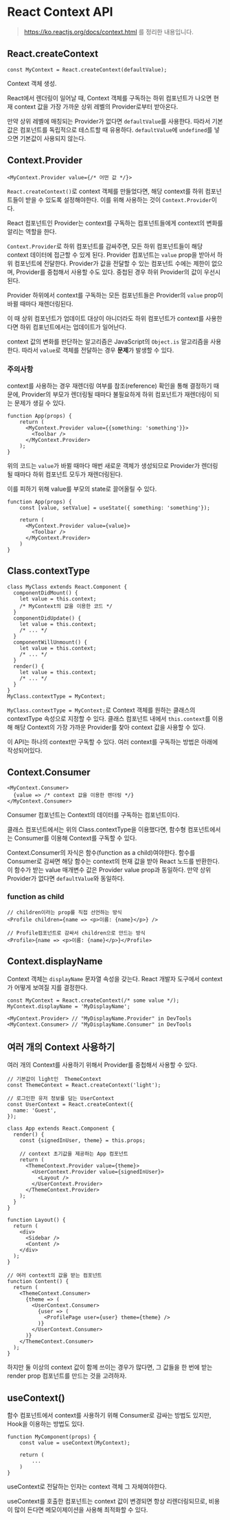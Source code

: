 # React Context API

> https://ko.reactjs.org/docs/context.html 를 정리한 내용입니다.

## React.createContext

```react
const MyContext = React.createContext(defaultValue);
```

Context 객체 생성.

React에서 렌더링이 일어날 때, Context 객체를 구독하는 하위 컴포넌트가 나오면 현재 context 값을 가장 가까운 상위 레벨의 Provider로부터 받아온다.

만약 상위 레벨에 매칭되는 Provider가 없다면 `defaultValue`를 사용한다. 따라서 기본값은 컴포넌트를 독립적으로 테스트할 때 유용하다. `defaultValue`에 `undefined`를 넣으면 기본값이 사용되지 않는다.



## Context.Provider

```react
<MyContext.Provider value={/* 어떤 값 */}>
```

`React.createContext()`로 context 객체를 만들었다면, 해당 context를 하위 컴포넌트들이 받을 수 있도록 설정해야한다. 이를 위해 사용하는 것이 `Context.Provider`이다.

React 컴포넌트인 Provider는 context를 구독하는 컴포넌트들에게 context의 변화를 알리는 역할을 한다.

`Context.Provider`로 하위 컴포넌트를 감싸주면, 모든 하위 컴포넌트들이 해당 context 데이터에 접근할 수 있게 된다. Provider 컴포넌트는 `value` prop을 받아서 하위 컴포넌트에 전달한다. Provider가 값을 전달할 수 있는 컴포넌트 수에는 제한이 없으며, Provider를 중첩해서 사용할 수도 있다. 중첩된 경우 하위 Provider의 값이 우선시된다.

Provider 하위에서 context를 구독하는 모든 컴포넌트들은 Provider의 `value` prop이 바뀔 때마다 재렌더링된다. 

이 때 상위 컴포넌트가 업데이트 대상이 아니더라도 하위 컴포넌트가 context를 사용한다면 하위 컴포넌트에서는 업데이트가 일어난다.

context 값의 변화를 판단하는 알고리즘은 JavaScript의 `Object.is` 알고리즘을 사용한다. 따라서 `value`로 객체를 전달하는 경우 **문제**가 발생할 수 있다.

### 주의사항

context를 사용하는 경우 재렌더링 여부를 참조(reference) 확인을 통해 결정하기 때문에, Provider의 부모가 렌더링될 때마다 불필요하게 하위 컴포넌트가 재렌더링이 되는 문제가 생길 수 있다.

```react
function App(props) {
    return (
      <MyContext.Provider value={{something: 'something'}}>
        <Toolbar />
      </MyContext.Provider>
    );
}
```

위의 코드는 `value`가 바뀔 때마다 매번 새로운 객체가 생성되므로 Provider가 렌더링 될 때마다 하위 컴포넌트 모두가 재렌더링된다.

이를 피하기 위해 value를 부모의 state로 끌어올릴 수 있다.

```react
function App(props) {
    const [value, setValue] = useState({ something: 'something'});
    
    return (
      <MyContext.Provider value={value}>
        <Toolbar />
      </MyContext.Provider>
    )
}
```



## Class.contextType

```react
class MyClass extends React.Component {
  componentDidMount() {
    let value = this.context;
    /* MyContext의 값을 이용한 코드 */
  }
  componentDidUpdate() {
    let value = this.context;
    /* ... */
  }
  componentWillUnmount() {
    let value = this.context;
    /* ... */
  }
  render() {
    let value = this.context;
    /* ... */
  }
}
MyClass.contextType = MyContext;
```

`MyClass.contextType = MyContext;`로 Context 객체를 원하는 클래스의 contextType 속성으로 지정할 수 있다. 클래스 컴포넌트 내에서 `this.context`를 이용해 해당 Context의 가장 가까운 Provider를 찾아 context 값을 사용할 수 있다.

이 API는 하나의 context만 구독할 수 있다. 여러 context를 구독하는 방법은 아래에 작성되어있다.



## Context.Consumer

```react
<MyContext.Consumer>
  {value => /* context 값을 이용한 렌더링 */}
</MyContext.Consumer>
```

Consumer 컴포넌트는 Context의 데이터를 구독하는 컴포넌트이다.

클래스 컴포넌트에서는 위의 Class.contextType을 이용했다면, 함수형 컴포넌트에서는 Consumer를 이용해 Context를 구독할 수 있다.

Context.Consumer의 자식은 함수(function as a child)여야한다. 함수를 Consumer로 감싸면 해당 함수는 context의 현재 값을 받아 React 노드를 반환한다. 이 함수가 받는 value 매개변수 값은 Provider value prop과 동일하다. 만약 상위 Provider가 없다면 `defaultValue`와 동일하다.



### function as child

```react
// children이라는 prop를 직접 선언하는 방식
<Profile children={name => <p>이름: {name}</p>} />

// Profile컴포넌트로 감싸서 children으로 만드는 방식
<Profile>{name => <p>이름: {name}</p>}</Profile>
```



## Context.displayName

Context 객체는 `displayName` 문자열 속성을 갖는다. React 개발자 도구에서 context가 어떻게 보여질 지를 결정한다.

```react
const MyContext = React.createContext(/* some value */);
MyContext.displayName = 'MyDisplayName';

<MyContext.Provider> // "MyDisplayName.Provider" in DevTools
<MyContext.Consumer> // "MyDisplayName.Consumer" in DevTools
```



## 여러 개의 Context 사용하기

여러 개의 Context를 사용하기 위해서 Provider를 중첩해서 사용할 수 있다.

```react
// 기본값이 light인  ThemeContext
const ThemeContext = React.createContext('light');

// 로그인한 유저 정보를 담는 UserContext
const UserContext = React.createContext({
  name: 'Guest',
});

class App extends React.Component {
  render() {
    const {signedInUser, theme} = this.props;

    // context 초기값을 제공하는 App 컴포넌트
    return (
      <ThemeContext.Provider value={theme}>
        <UserContext.Provider value={signedInUser}>
          <Layout />
        </UserContext.Provider>
      </ThemeContext.Provider>
    );
  }
}

function Layout() {
  return (
    <div>
      <Sidebar />
      <Content />
    </div>
  );
}

// 여러 context의 값을 받는 컴포넌트
function Content() {
  return (
    <ThemeContext.Consumer>
      {theme => (
        <UserContext.Consumer>
          {user => (
            <ProfilePage user={user} theme={theme} />
          )}
        </UserContext.Consumer>
      )}
    </ThemeContext.Consumer>
  );
}
```

하지만 둘 이상의 context 값이 함께 쓰이는 경우가 많다면, 그 값들을 한 번에 받는 render prop 컴포넌트를 만드는 것을 고려하자.



## useContext()

함수 컴포넌트에서 context를 사용하기 위해 Consumer로 감싸는 방법도 있지만, Hook을 이용하는 방법도 있다.

```react
function MyComponent(props) {
    const value = useContext(MyContext);
    
    return (
    	...
    )
}
```

useContext로 전달하는 인자는 context 객체 그 자체여야한다.

useContext를 호출한 컴포넌트는 context 값이 변경되면 항상 리렌더링되므로, 비용이 많이 든다면 메모이제이션을 사용해 최적화할 수 있다.